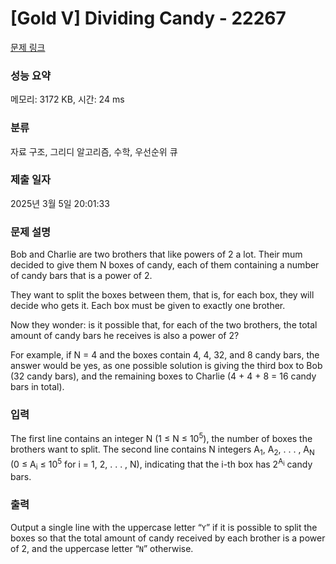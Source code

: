 # [Gold V] Dividing Candy - 22267 

[문제 링크](https://www.acmicpc.net/problem/22267) 

### 성능 요약

메모리: 3172 KB, 시간: 24 ms

### 분류

자료 구조, 그리디 알고리즘, 수학, 우선순위 큐

### 제출 일자

2025년 3월 5일 20:01:33

### 문제 설명

<p>Bob and Charlie are two brothers that like powers of 2 a lot. Their mum decided to give them N boxes of candy, each of them containing a number of candy bars that is a power of 2.</p>

<p>They want to split the boxes between them, that is, for each box, they will decide who gets it. Each box must be given to exactly one brother.</p>

<p>Now they wonder: is it possible that, for each of the two brothers, the total amount of candy bars he receives is also a power of 2?</p>

<p>For example, if N = 4 and the boxes contain 4, 4, 32, and 8 candy bars, the answer would be yes, as one possible solution is giving the third box to Bob (32 candy bars), and the remaining boxes to Charlie (4 + 4 + 8 = 16 candy bars in total).</p>

### 입력 

 <p>The first line contains an integer N (1 ≤ N ≤ 10<sup>5</sup>), the number of boxes the brothers want to split. The second line contains N integers A<sub>1</sub>, A<sub>2</sub>, . . . , A<sub>N</sub> (0 ≤ A<sub>i</sub> ≤ 10<sup>5</sup> for i = 1, 2, . . . , N), indicating that the i-th box has 2<sup>A<sub>i</sub></sup> candy bars.</p>

### 출력 

 <p>Output a single line with the uppercase letter “<code>Y</code>” if it is possible to split the boxes so that the total amount of candy received by each brother is a power of 2, and the uppercase letter “<code>N</code>” otherwise.</p>

